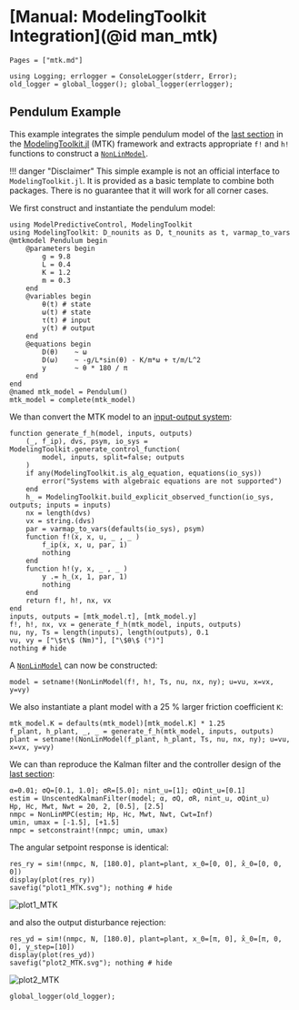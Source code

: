# [Manual: ModelingToolkit Integration](@id man_mtk)

```@contents
Pages = ["mtk.md"]
```

```@setup 1
using Logging; errlogger = ConsoleLogger(stderr, Error);
old_logger = global_logger(); global_logger(errlogger);
```

## Pendulum Example

This example integrates the simple pendulum model of the [last section](@man_nonlin) in the
[ModelingToolkit.jl](https://docs.sciml.ai/ModelingToolkit/stable/) (MTK) framework and
extracts appropriate `f!` and `h!` functions to construct a [`NonLinModel`](@ref).

!!! danger "Disclaimer"
    This simple example is not an official interface to `ModelingToolkit.jl`. It is provided
    as a basic template to combine both packages. There is no guarantee that it will work
    for all corner cases.

We first construct and instantiate the pendulum model:

```@example 1
using ModelPredictiveControl, ModelingToolkit
using ModelingToolkit: D_nounits as D, t_nounits as t, varmap_to_vars
@mtkmodel Pendulum begin
    @parameters begin
        g = 9.8
        L = 0.4
        K = 1.2
        m = 0.3
    end
    @variables begin
        θ(t) # state
        ω(t) # state
        τ(t) # input
        y(t) # output
    end
    @equations begin
        D(θ)    ~ ω
        D(ω)    ~ -g/L*sin(θ) - K/m*ω + τ/m/L^2
        y       ~ θ * 180 / π
    end
end
@named mtk_model = Pendulum()
mtk_model = complete(mtk_model)
```

We than convert the MTK model to an [input-output system](https://docs.sciml.ai/ModelingToolkit/stable/basics/InputOutput/):

```@example 1
function generate_f_h(model, inputs, outputs)
    (_, f_ip), dvs, psym, io_sys = ModelingToolkit.generate_control_function(
        model, inputs, split=false; outputs
    )
    if any(ModelingToolkit.is_alg_equation, equations(io_sys)) 
        error("Systems with algebraic equations are not supported")
    end
    h_ = ModelingToolkit.build_explicit_observed_function(io_sys, outputs; inputs = inputs)
    nx = length(dvs)
    vx = string.(dvs)
    par = varmap_to_vars(defaults(io_sys), psym)
    function f!(ẋ, x, u, _ , _ )
        f_ip(ẋ, x, u, par, 1)
        nothing
    end
    function h!(y, x, _ , _ )
        y .= h_(x, 1, par, 1)
        nothing
    end
    return f!, h!, nx, vx
end
inputs, outputs = [mtk_model.τ], [mtk_model.y]
f!, h!, nx, vx = generate_f_h(mtk_model, inputs, outputs)
nu, ny, Ts = length(inputs), length(outputs), 0.1
vu, vy = ["\$τ\$ (Nm)"], ["\$θ\$ (°)"]
nothing # hide
```

A [`NonLinModel`](@ref) can now be constructed:

```@example 1
model = setname!(NonLinModel(f!, h!, Ts, nu, nx, ny); u=vu, x=vx, y=vy)
```

We also instantiate a plant model with a 25 % larger friction coefficient ``K``:

```@example 1
mtk_model.K = defaults(mtk_model)[mtk_model.K] * 1.25
f_plant, h_plant, _, _ = generate_f_h(mtk_model, inputs, outputs)
plant = setname!(NonLinModel(f_plant, h_plant, Ts, nu, nx, ny); u=vu, x=vx, y=vy)
```

We can than reproduce the Kalman filter and the controller design of the [last section](@man_nonlin):

```@example 1
α=0.01; σQ=[0.1, 1.0]; σR=[5.0]; nint_u=[1]; σQint_u=[0.1]
estim = UnscentedKalmanFilter(model; α, σQ, σR, nint_u, σQint_u)
Hp, Hc, Mwt, Nwt = 20, 2, [0.5], [2.5]
nmpc = NonLinMPC(estim; Hp, Hc, Mwt, Nwt, Cwt=Inf)
umin, umax = [-1.5], [+1.5]
nmpc = setconstraint!(nmpc; umin, umax)
```

The angular setpoint response is identical:

```@example 1
res_ry = sim!(nmpc, N, [180.0], plant=plant, x_0=[0, 0], x̂_0=[0, 0, 0])
display(plot(res_ry))
savefig("plot1_MTK.svg"); nothing # hide
```

![plot1_MTK](plot1_MTK.svg)

and also the output disturbance rejection:

```@example 1
res_yd = sim!(nmpc, N, [180.0], plant=plant, x_0=[π, 0], x̂_0=[π, 0, 0], y_step=[10])
display(plot(res_yd))
savefig("plot2_MTK.svg"); nothing # hide
```

![plot2_MTK](plot2_MTK.svg)

```@setup 1
global_logger(old_logger);
```
